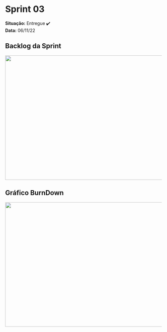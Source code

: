 # Sprint 03
**Situação:**  Entregue ✔️ <br>
**Data:** 06/11/22

## Backlog da Sprint

<p align="center">
 <img src="https://user-images.githubusercontent.com/48994698/204164055-522bc782-b08b-42d3-a636-8849169b93d0.png" width="750" height="400">
</p>

## Gráfico BurnDown

<p align="center">
 <img src="https://user-images.githubusercontent.com/48994698/204070244-70c7a22e-aa5c-4a4a-be0d-b3cd8e50ecc1.png" width="750" height="400">
</p>
